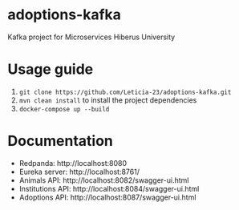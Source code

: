 # adoptions-kafka
Kafka project for Microservices Hiberus University

# Usage guide
1. ```git clone https://github.com/Leticia-23/adoptions-kafka.git```
2. ``mvn clean install`` to install the project dependencies
3. ``docker-compose up --build`` 

# Documentation

- Redpanda: http://localhost:8080
- Eureka server: http://localhost:8761/
- Animals API: http://localhost:8082/swagger-ui.html
- Institutions API: http://localhost:8084/swagger-ui.html
- Adoptions API: http://localhost:8087/swagger-ui.html